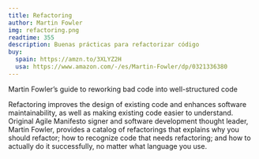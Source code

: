 ```yaml
---
title: Refactoring
author: Martin Fowler
img: refactoring.png
readtime: 355
description: Buenas prácticas para refactorizar código
buy:
  spain: https://amzn.to/3XLYZ2H
  usa: https://www.amazon.com/-/es/Martin-Fowler/dp/0321336380
---
```


Martin Fowler’s guide to reworking bad code into well-structured code

Refactoring improves the design of existing code and enhances software maintainability, as well as making existing code easier to understand. Original Agile Manifesto signer and software development thought leader, Martin Fowler, provides a catalog of refactorings that explains why you should refactor; how to recognize code that needs refactoring; and how to actually do it successfully, no matter what language you use.